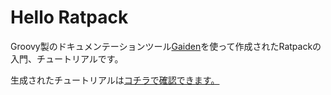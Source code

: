 # Hello Ratpack
Groovy製のドキュメンテーションツール[Gaiden](https://github.com/kobo/gaiden)を使って作成されたRatpackの入門、チュートリアルです。  


生成されたチュートリアルは[コチラで確認できます。](http://koji-k.github.io/ratpack-tutorial/)